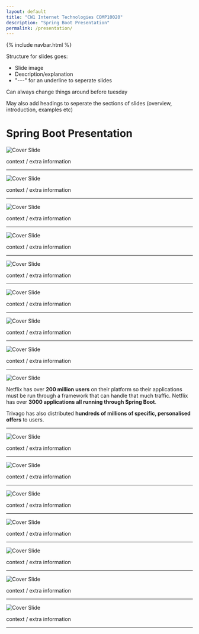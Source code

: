 ```yaml
---
layout: default
title: "CW1 Internet Technologies COMP10020"
description: "Spring Boot Presentation"
permalink: /presentation/
---
```


{% include navbar.html %}


Structure for slides goes:
- Slide image
- Description/explanation
- "---" for an underline to seperate slides

Can always change things around before tuesday

May also add headings to seperate the sections of slides (overview, introduction, examples etc)


# Spring Boot Presentation


![Cover Slide](Presentation/Slide1.jpg)



 context / extra information

---

![Cover Slide](Presentation/Slide2.jpg)


 context / extra information

---

![Cover Slide](Presentation/Slide3.jpg)

context / extra information

---

![Cover Slide](Presentation/Slide4.jpg)

 context / extra information

---

![Cover Slide](Presentation/Slide5.jpg)

 context / extra information

---

![Cover Slide](Presentation/Slide6.jpg)

context / extra information

---

![Cover Slide](Presentation/Slide7.jpg)

context / extra information

---

![Cover Slide](Presentation/Slide8.jpg)

context / extra information

---


![Cover Slide](Presentation/Slide9.jpg)


 Netflix has over **200 million users** on their platform so their applications must be run through a framework that can handle that much traffic. Netflix has over **3000 applications all running through Spring Boot**.

Trivago has also distributed **hundreds of millions of specific, personalised offers** to users.

---

![Cover Slide](Presentation/Slide10.jpg)

context / extra information

---

![Cover Slide](Presentation/Slide11.jpg)

context / extra information

---

![Cover Slide](Presentation/Slide12.jpg)

context / extra information

---

![Cover Slide](Presentation/Slide13.jpg)

context / extra information

---

![Cover Slide](Presentation/Slide14.jpg)

context / extra information

---

![Cover Slide](Presentation/Slide15.jpg)

context / extra information

---

![Cover Slide](Presentation/Slide16.jpg)

context / extra information

---